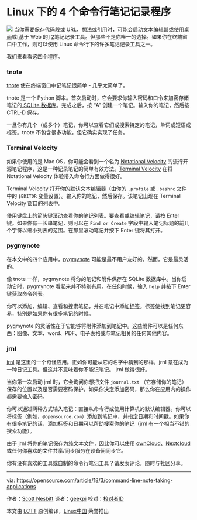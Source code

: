 Linux 下的 4 个命令行笔记记录程序
======

![](https://opensource.com/sites/default/files/styles/image-full-size/public/lead-images/note-taking.jpeg?itok=fiF5EBEb)
当你需要保存代码段或 URL、想法或引用时，可能会启动文本编辑器或使用[桌面][1]或[基于 Web 的] [2]笔记记录工具。但那些不是你唯一的选择。如果你在终端窗口中工作，则可以使用 Linux 命令行下的许多笔记记录工具之一。

我们来看看这四个程序。

### tnote

[tnote][3] 使在终端窗口中记笔记很简单 - 几乎太简单了。

tnote 是一个 Python 脚本。首次启动时，它会要求你输入密码和口令来加密存储笔记的[ SQLite 数据库][4]。完成之后，按 “A” 创建一个笔记。输入你的笔记，然后按 CTRL-D 保存。

一旦你有几个（或多个）笔记，你可以查看它们或搜索特定的笔记，单词或短语或标签。tnote 不包含很多功能，但它确实实现了任务。

### Terminal Velocity

如果你使用的是 Mac OS，你可能会看到一个名为 [Notational Velocity][5] 的流行开源笔记程序，这是一种记录笔记的简单有效方法。[Terminal Velocity][6] 在将 Notational Velocity 体验带入命令行方面做得很好。

Terminal Velocity 打开你的默认文本编辑器（由你的 `.profile` 或 `.bashrc` 文件中的 `$EDITOR` 变量设置）。输入你的笔记，然后保存。该笔记出现在 Terminal Velocity 窗口的列表中。

使用键盘上的箭头键滚动查看你的笔记列表。要查看或编辑笔记，请按 Enter 键。如果你有一长串笔记，则可以在 `Find or Create` 字段中输入笔记标题的前几个字符以缩小列表的范围。在那里滚动笔记并按下 Enter 键将其打开。

### pygmynote

在本文中的四个应用中，[pygmynote][7] 可能是最不用户友好的。然而，它是最灵活的。

像 tnote 一样，pygmynote 将你的笔记和附件保存在 SQLite 数据库中。当你启动它时，pygmynote 看起来并不特别有用。在任何时候，输入 `help` 并按下 Enter 键获取命令列表。

你可以添加、编辑、查看和搜索笔记，并在笔记中添加[标签][8]。标签使找到笔记更容易，特别是如果你有很多笔记的时候。

pygmynote 的灵活性在于它能够将附件添加到笔记中。这些附件可以是任何东西：图像、文本、word、PDF、电子表格或与笔记相关的任何其他内容。

### jrnl

[jrnl][9] 是这里的一个奇怪应用。正如你可能从它的名字中猜到的那样，jrnl 意在成为一种日记工具。但这并不意味着你不能记笔记。 jrnl 做得很好。

当你第一次启动 jrnl 时，它会询问你想把文件 `journal.txt` （它存储你的笔记）保存的位置以及是否需要密码保护。如果你决定添加密码，那么你在应用内的操作都需要输入密码。

你可以通过两种方式输入笔记：直接从命令行或使用计算机的默认编辑器。你可以将标签（例如，`@opensource.com`）添加到笔记中，并指定日期和时间戳。如果你有很多笔记的话，添加标签和日期可以帮助搜索你的笔记（jrnl 有一个相当不错的搜索功能）。

由于 jrnl 将你的笔记保存为纯文本文件，因此你可以使用 [ownCloud][10]、[Nextcloud][11] 或任何你喜欢的文件共享/同步服务在设备间同步它。

你有没有喜欢的工具或自制的命令行笔记工具？请发表评论，随时与社区分享。

--------------------------------------------------------------------------------

via: https://opensource.com/article/18/3/command-line-note-taking-applications

作者：[Scott Nesbitt][a]
译者：[geekpi](https://github.com/geekpi)
校对：[校对者ID](https://github.com/校对者ID)

本文由 [LCTT](https://github.com/LCTT/TranslateProject) 原创编译，[Linux中国](https://linux.cn/) 荣誉推出

[a]:https://opensource.com/users/scottnesbitt
[1]:https://opensource.com/life/16/9/4-desktop-note-taking-applications
[2]:https://opensource.com/alternatives/evernote
[3]:https://github.com/tasdikrahman/tnote
[4]:http://en.wikipedia.org/wiki/SQLite
[5]:http://notational.net/
[6]:https://vhp.github.io/terminal_velocity/
[7]:https://github.com/dmpop/pygmynote
[8]:https://en.wikipedia.org/wiki/Tag_(metadata)
[9]:http://jrnl.sh/
[10]:https://owncloud.com/
[11]:https://nextcloud.com/
